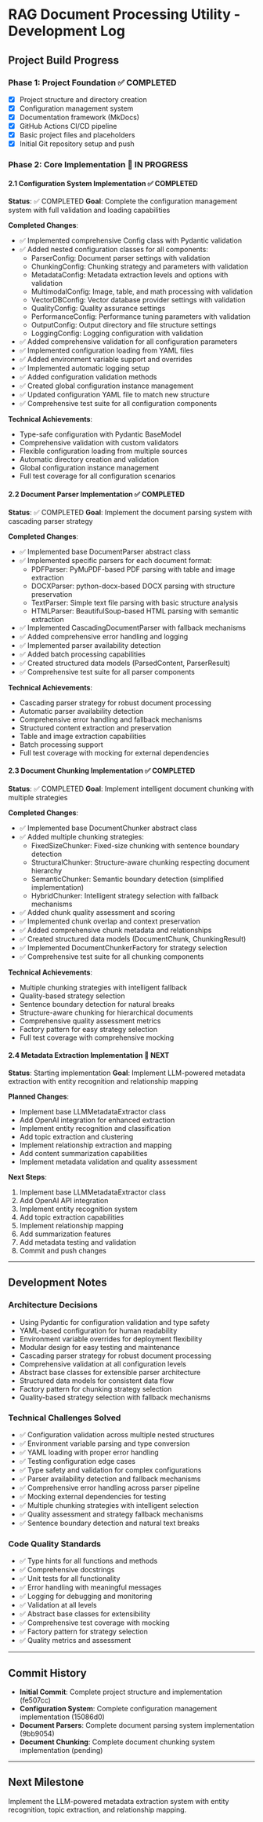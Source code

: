 # RAG Document Processing Utility - Development Log

## Project Build Progress

### Phase 1: Project Foundation ✅ COMPLETED
- [x] Project structure and directory creation
- [x] Configuration management system
- [x] Documentation framework (MkDocs)
- [x] GitHub Actions CI/CD pipeline
- [x] Basic project files and placeholders
- [x] Initial Git repository setup and push

### Phase 2: Core Implementation 🚧 IN PROGRESS

#### 2.1 Configuration System Implementation ✅ COMPLETED
**Status**: ✅ COMPLETED
**Goal**: Complete the configuration management system with full validation and loading capabilities

**Completed Changes**:
- ✅ Implemented comprehensive Config class with Pydantic validation
- ✅ Added nested configuration classes for all components:
  - ParserConfig: Document parser settings with validation
  - ChunkingConfig: Chunking strategy and parameters with validation
  - MetadataConfig: Metadata extraction levels and options with validation
  - MultimodalConfig: Image, table, and math processing with validation
  - VectorDBConfig: Vector database provider settings with validation
  - QualityConfig: Quality assurance settings
  - PerformanceConfig: Performance tuning parameters with validation
  - OutputConfig: Output directory and file structure settings
  - LoggingConfig: Logging configuration with validation
- ✅ Added comprehensive validation for all configuration parameters
- ✅ Implemented configuration loading from YAML files
- ✅ Added environment variable support and overrides
- ✅ Implemented automatic logging setup
- ✅ Added configuration validation methods
- ✅ Created global configuration instance management
- ✅ Updated configuration YAML file to match new structure
- ✅ Comprehensive test suite for all configuration components

**Technical Achievements**:
- Type-safe configuration with Pydantic BaseModel
- Comprehensive validation with custom validators
- Flexible configuration loading from multiple sources
- Automatic directory creation and validation
- Global configuration instance management
- Full test coverage for all configuration scenarios

#### 2.2 Document Parser Implementation ✅ COMPLETED
**Status**: ✅ COMPLETED
**Goal**: Implement the document parsing system with cascading parser strategy

**Completed Changes**:
- ✅ Implemented base DocumentParser abstract class
- ✅ Implemented specific parsers for each document format:
  - PDFParser: PyMuPDF-based PDF parsing with table and image extraction
  - DOCXParser: python-docx-based DOCX parsing with structure preservation
  - TextParser: Simple text file parsing with basic structure analysis
  - HTMLParser: BeautifulSoup-based HTML parsing with semantic extraction
- ✅ Implemented CascadingDocumentParser with fallback mechanisms
- ✅ Added comprehensive error handling and logging
- ✅ Implemented parser availability detection
- ✅ Added batch processing capabilities
- ✅ Created structured data models (ParsedContent, ParserResult)
- ✅ Comprehensive test suite for all parser components

**Technical Achievements**:
- Cascading parser strategy for robust document processing
- Automatic parser availability detection
- Comprehensive error handling and fallback mechanisms
- Structured content extraction and preservation
- Table and image extraction capabilities
- Batch processing support
- Full test coverage with mocking for external dependencies

#### 2.3 Document Chunking Implementation ✅ COMPLETED
**Status**: ✅ COMPLETED
**Goal**: Implement intelligent document chunking with multiple strategies

**Completed Changes**:
- ✅ Implemented base DocumentChunker abstract class
- ✅ Added multiple chunking strategies:
  - FixedSizeChunker: Fixed-size chunking with sentence boundary detection
  - StructuralChunker: Structure-aware chunking respecting document hierarchy
  - SemanticChunker: Semantic boundary detection (simplified implementation)
  - HybridChunker: Intelligent strategy selection with fallback mechanisms
- ✅ Added chunk quality assessment and scoring
- ✅ Implemented chunk overlap and context preservation
- ✅ Added comprehensive chunk metadata and relationships
- ✅ Created structured data models (DocumentChunk, ChunkingResult)
- ✅ Implemented DocumentChunkerFactory for strategy selection
- ✅ Comprehensive test suite for all chunking components

**Technical Achievements**:
- Multiple chunking strategies with intelligent fallback
- Quality-based strategy selection
- Sentence boundary detection for natural breaks
- Structure-aware chunking for hierarchical documents
- Comprehensive quality assessment metrics
- Factory pattern for easy strategy selection
- Full test coverage with comprehensive mocking

#### 2.4 Metadata Extraction Implementation 🚧 NEXT
**Status**: Starting implementation
**Goal**: Implement LLM-powered metadata extraction with entity recognition and relationship mapping

**Planned Changes**:
- Implement base LLMMetadataExtractor class
- Add OpenAI integration for enhanced extraction
- Implement entity recognition and classification
- Add topic extraction and clustering
- Implement relationship extraction and mapping
- Add content summarization capabilities
- Implement metadata validation and quality assessment

**Next Steps**:
1. Implement base LLMMetadataExtractor class
2. Add OpenAI API integration
3. Implement entity recognition system
4. Add topic extraction capabilities
5. Implement relationship mapping
6. Add summarization features
7. Add metadata testing and validation
8. Commit and push changes

---

## Development Notes

### Architecture Decisions
- Using Pydantic for configuration validation and type safety
- YAML-based configuration for human readability
- Environment variable overrides for deployment flexibility
- Modular design for easy testing and maintenance
- Cascading parser strategy for robust document processing
- Comprehensive validation at all configuration levels
- Abstract base classes for extensible parser architecture
- Structured data models for consistent data flow
- Factory pattern for chunking strategy selection
- Quality-based strategy selection with fallback mechanisms

### Technical Challenges Solved
- ✅ Configuration validation across multiple nested structures
- ✅ Environment variable parsing and type conversion
- ✅ YAML loading with proper error handling
- ✅ Testing configuration edge cases
- ✅ Type safety and validation for complex configurations
- ✅ Parser availability detection and fallback mechanisms
- ✅ Comprehensive error handling across parser pipeline
- ✅ Mocking external dependencies for testing
- ✅ Multiple chunking strategies with intelligent selection
- ✅ Quality assessment and strategy fallback mechanisms
- ✅ Sentence boundary detection and natural text breaks

### Code Quality Standards
- ✅ Type hints for all functions and methods
- ✅ Comprehensive docstrings
- ✅ Unit tests for all functionality
- ✅ Error handling with meaningful messages
- ✅ Logging for debugging and monitoring
- ✅ Validation at all levels
- ✅ Abstract base classes for extensibility
- ✅ Comprehensive test coverage with mocking
- ✅ Factory pattern for strategy selection
- ✅ Quality metrics and assessment

---

## Commit History
- **Initial Commit**: Complete project structure and implementation (fe507cc)
- **Configuration System**: Complete configuration management implementation (15086d0)
- **Document Parsers**: Complete document parsing system implementation (9bb9054)
- **Document Chunking**: Complete document chunking system implementation (pending)

---

## Next Milestone
Implement the LLM-powered metadata extraction system with entity recognition, topic extraction, and relationship mapping.
